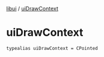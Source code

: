 [libui](README.md) / [uiDrawContext](ui-draw-context.md)

# uiDrawContext

`typealias uiDrawContext = CPointed`
